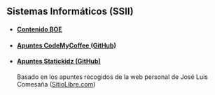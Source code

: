 ## Sistemas Informáticos (SSII) ##

- #### [Contenido BOE](contenido.md) ####

- #### [Apuntes CodeMyCoffee (GitHub)](https://github.com/CodeMyCoffee/fp_dam-daw/tree/master/SI%20(Sistemas%20Informaticos)) ####

- #### [Apuntes Statickidz (GitHub)](https://github.com/statickidz/TemarioDAW/tree/master/SSII) ####

	Basado en los apuntes recogidos de la web personal de José Luis Comesaña ([SitioLibre.com](http://www.sitiolibre.com/))
